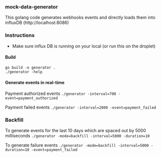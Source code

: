 ### mock-data-generator
This golang code generates webhooks events and directly loads them into influxDB (http://localhost:8086)


### Instructions
- Make sure influx DB is running on your local (or run this on the droplet)

#### Build

```
go build -o generator .
./generator -help
```

#### Generate events in real-time
Payment authorized events
```./generator -interval=700 -event=payment_authorized```

Payment failed events
```./generator -interval=2000 -event=payment_failed```


### Backfill
To generate events for the last 10 days which are spaced out by 5000 milliseconds
```./generator -mode=backfill -interval=5000 -duration=10```

To generate failure events
```./generator -mode=backfill -interval=5000 -duration=10 -event=payment_failed```


